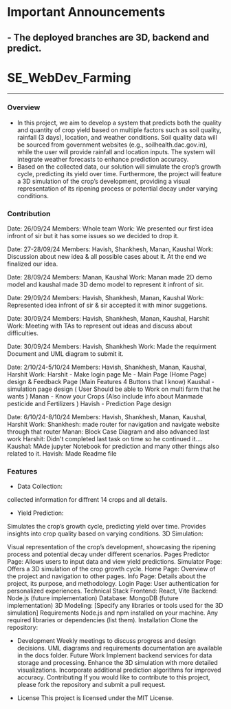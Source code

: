 # Important Announcements
## - The deployed branches are 3D, backend and predict.

# SE_WebDev_Farming

---

### Overview
- In this project, we aim to develop a system that predicts both the quality
and quantity of crop yield based on multiple factors such as soil quality,
rainfall (3 days), location, and weather conditions. Soil quality data will
be sourced from government websites (e.g., soilhealth.dac.gov.in),
while the user will provide rainfall and location inputs. The system will
integrate weather forecasts to enhance prediction accuracy.
- Based on the collected data, our solution will simulate the crop’s growth
cycle, predicting its yield over time. Furthermore, the project will
feature a 3D simulation of the crop’s development, providing a visual
representation of its ripening process or potential decay under varying
conditions.


### Contribution
Date: 26/09/24
Members: Whole team
Work: We presented our first idea infront of sir but it has some issues so we decided to drop it.

Date: 27-28/09/24
Members: Havish, Shankhesh, Manan, Kaushal
Work: Discussion about new idea & all possible cases about it. At the end we finalized our idea.

Date: 28/09/24
Members: Manan, Kaushal
Work: Manan made 2D demo model and kaushal made 3D demo model to represent it infront of sir.

Date: 29/09/24
Members: Havish, Shankhesh, Manan, Kaushal
Work: Represented idea infront of sir & sir accepted it with minor suggetions.

Date: 30/09/24
Members: Havish, Shankhesh, Manan, Kaushal, Harshit
Work: Meeting with TAs to represent out ideas and discuss about difficulties.

Date: 30/09/24
Members: Havish, Shankhesh
Work: Made the requirment Document and UML diagram to submit it.

Date: 2/10/24-5/10/24
Members: Havish, Shankhesh, Manan, Kaushal, Harshit
Work: Harshit - Make login page 
      Me - Main Page (Home Page) design & Feedback Page (Main Features 4 Buttons that I know) 
      Kaushal - simulation page design  ( User Should be able to Work on multi farm that he wants )
      Manan - Know your Crops (Also include info about Manmade pesticide and Fertilizers )
      Havish - Prediction Page design

Date: 6/10/24-8/10/24
Members: Havish, Shankhesh, Manan, Kaushal, Harshit
Work: Shankhesh: made router for navigation and navigate website through that router
      Manan: Block Case Diagram and also advanced last work
      Harshit: Didn't completed last task on time so he continued it....
      Kaushal: MAde jupyter Notebook for prediction and many other things also related to it.
      Havish: Made Readme file

### Features

- Data Collection:

collected information for diffrent 14 crops and all details.

- Yield Prediction:

Simulates the crop’s growth cycle, predicting yield over time.
Provides insights into crop quality based on varying conditions.
3D Simulation:

Visual representation of the crop’s development, showcasing the ripening process and potential decay under different scenarios.
Pages
Predictor Page: Allows users to input data and view yield predictions.
Simulator Page: Offers a 3D simulation of the crop growth cycle.
Home Page: Overview of the project and navigation to other pages.
Info Page: Details about the project, its purpose, and methodology.
Login Page: User authentication for personalized experiences.
Technical Stack
Frontend: React, Vite
Backend: Node.js (future implementation)
Database: MongoDB (future implementation)
3D Modeling: [Specify any libraries or tools used for the 3D simulation]
Requirements
Node.js and npm installed on your machine.
Any required libraries or dependencies (list them).
Installation
Clone the repository:


- Development
Weekly meetings to discuss progress and design decisions.
UML diagrams and requirements documentation are available in the docs folder.
Future Work
Implement backend services for data storage and processing.
Enhance the 3D simulation with more detailed visualizations.
Incorporate additional prediction algorithms for improved accuracy.
Contributing
If you would like to contribute to this project, please fork the repository and submit a pull request.

- License
This project is licensed under the MIT License.




